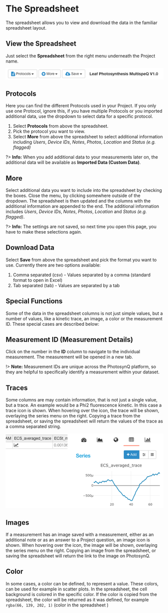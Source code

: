 # The Spreadsheet

The spreadsheet allows you to view and download the data in the familiar spreadsheet layout.

## View the Spreadsheet

Just select the **<i class="fa fa-table"></i> Spreadsheet** from the right menu underneath the Project name.

![Spreadsheet menu, with dropdown menus for Protocols, Macros and Saving, as well as the currently displayed protocol name.](images/spreadsheet-menu.png)

## Protocols

Here you can find the different Protocols used in your Project. If you only use one Protocol, ignore this, if you have
multiple Protocols or you imported additional data, use the dropdown to select data for a specific protocol.

1. Select **Protocols** from above the spreadsheet.
2. Pick the protocol you want to view.
3. Select **More** from above the spreadsheet to select additional information including *Users*, *Device IDs*, *Notes*, *Photos*, *Location* and *Status (e.g. flagged)*

?> **Info:** When you add additional data to your measurements later on, the additional data will be available as
**Imported Data (Custom Data)**.

## More

Select additional data you want to include into the spreadsheet by checking the boxes. Close the menu, by clicking somewhere
outside of the dropdown. The spreadsheet is then updated and the columns with the additional information are appended to the
end. The additional information includes *Users*, *Device IDs*, *Notes*, *Photos*, *Location* and *Status (e.g. flagged)*.

?> **Info:** The settings are not saved, so next time you open this page, you have to make these selections again.

## Download Data

Select **Save** from above the spreadsheet and pick the format you want to use. Currently there are two options available:

1. Comma separated (csv) - Values separated by a comma (standard format to open in Excel)
2. Tab separated (tab) - Values are separated by a tab

## Special Functions

Some of the data in the spreadsheet columns is not just simple values, but a number of values, like a kinetic trace, an image,
a color or the measurement ID. These special cases are described below:

## Measurement ID (Measurement Details)

Click on the number in the **ID** column to navigate to the individual measurement. The measurement will be opened in a new tab.

!> **Note:** Measurement IDs are unique across the PhotosynQ platform, so they are helpful to specifically identify a measurement within your dataset.

## Traces

Some columns are may contain information, that is not just a single value, but a trace. An example would be a Phi2 fluorescence kinetic. In this case a trace <i class="fa fa-line-chart"></i> icon is shown. When hovering over the icon, the trace will be shown, overlaying the series menu on the right. Copying a trace from the spreadsheet, or saving the spreadsheet will return the values of the trace as a comma separated string.

![Example for a trace displayed, when hovering over a column cell with a trace <i class="fa fa-line-chart"></i>.](images/spreadsheet-trace.png)

## Images

If a measurement has an image saved with a measurement, either as an additional note or as an answer to a Project question, an image icon <i class="fa fa-picture-o"></i> is shown. When hovering over the icon, the image will be shown, overlaying the series menu on the right. Copying an image from the spreadsheet,  or saving the spreadsheet will return the link to the image on PhotosynQ.

## Color

In some cases, a color can be defined, to represent a value. These colors, can be used for example in scatter plots. In the spreadsheet, the cell background is colored in the specific color. If the color is copied from the spreadsheet, the color will be returned as it was defined, for example `rgba(66, 139, 202, 1)` (color in the spreadsheet <i style="color:rgba(66, 139, 202, 1)" class="fa fa-square"></i>)